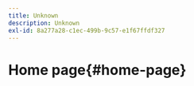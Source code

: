 ```yaml
---
title: Unknown
description: Unknown
exl-id: 8a277a28-c1ec-499b-9c57-e1f67ffdf327
---
```


# Home page{#home-page}
